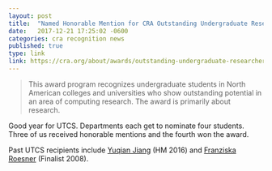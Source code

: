 ```yaml
---
layout: post
title:  "Named Honorable Mention for CRA Outstanding Undergraduate Researcher Award"
date:   2017-12-21 17:25:02 -0600
categories: cra recognition news
published: true
type: link
link: https://cra.org/about/awards/outstanding-undergraduate-researcher-award/2018/
---
```


>This award program recognizes undergraduate students in North American colleges and universities who show outstanding 
>potential in an area of computing research. The award is primarily about research.

Good year for UTCS. Departments each get to nominate four students. Three 
of us received honorable mentions and the fourth won the award.

Past UTCS recipients include [Yuqian Jiang](https://www.linkedin.com/in/yuqian-jiang-131b4971/) (HM 2016) and [Franziska Roesner](https://www.franziroesner.com) (Finalist 2008).